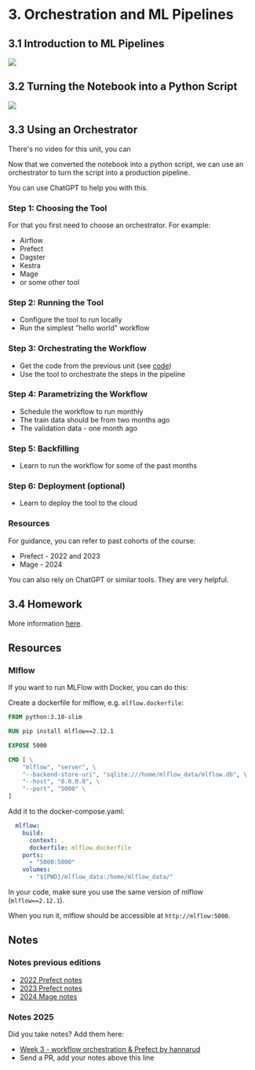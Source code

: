 # 3. Orchestration and ML Pipelines

## 3.1 Introduction to ML Pipelines

<a href="https://www.youtube.com/watch?v=uAR4BhVCNbI&list=PL3MmuxUbc_hIUISrluw_A7wDSmfOhErJK">
  <img src="https://markdown-videos-api.jorgenkh.no/youtube/uAR4BhVCNbI">
</a>

## 3.2 Turning the Notebook into a Python Script

<a href="https://www.youtube.com/watch?v=3_Uu0rInxWI&list=PL3MmuxUbc_hIUISrluw_A7wDSmfOhErJK">
  <img src="https://markdown-videos-api.jorgenkh.no/youtube/3_Uu0rInxWI">
</a>

## 3.3 Using an Orchestrator

There's no video for this unit, you can 

Now that we converted the notebook into a python script, we 
can use an orchestrator to turn the script into a production
pipeline.

You can use ChatGPT to help you with this.

### Step 1: Choosing the Tool

For that you first need to choose an orchestrator. For example:

- Airflow
- Prefect
- Dagster
- Kestra
- Mage
- or some other tool

### Step 2: Running the Tool

* Configure the tool to run locally 
* Run the simplest "hello world" workflow 

### Step 3: Orchestrating the Workflow

* Get the code from the previous unit (see [code](code/))
* Use the tool to orchestrate the steps in the pipeline

### Step 4: Parametrizing the Workflow

* Schedule the workflow to run monthly
* The train data should be from two months ago
* The validation data - one month ago

### Step 5: Backfilling

* Learn to run the workflow for some of the past months

### Step 6: Deployment (optional)

* Learn to deploy the tool to the cloud 

### Resources 

For guidance, you can refer to past cohorts of the course:

- Prefect - 2022 and 2023
- Mage - 2024

You can also rely on ChatGPT or similar tools. They are very helpful.

## 3.4 Homework

More information [here](../cohorts/2025/03-orchestration/homework.md).


## Resources

### Mlflow

If you want to run MLFlow with Docker, you can do this:

Create a dockerfile for mlflow, e.g. `mlflow.dockerfile`:

```dockerfile
FROM python:3.10-slim

RUN pip install mlflow==2.12.1

EXPOSE 5000

CMD [ \
    "mlflow", "server", \
    "--backend-store-uri", "sqlite:///home/mlflow_data/mlflow.db", \
    "--host", "0.0.0.0", \
    "--port", "5000" \
]
```

Add it to the docker-compose.yaml:

```yaml
  mlflow:
    build:
      context: .
      dockerfile: mlflow.dockerfile
    ports:
      - "5000:5000"
    volumes:
      - "${PWD}/mlflow_data:/home/mlflow_data/"
```

In your code, make sure you use the same version of mlflow (`mlflow==2.12.1`).

When you run it, mlflow should be accessible at `http://mlflow:5000`.

## Notes

### Notes previous editions

- [2022 Prefect notes](../cohorts/2022/03-orchestration/README.md)
- [2023 Prefect notes](../cohorts/2023/03-orchestration/prefect/README.md)
- [2024 Mage notes](../cohorts/2024/03-orchestration/README.md)

### Notes 2025

Did you take notes? Add them here:

* [Week 3 - workflow orchestration & Prefect by hannarud](https://github.com/hannarud/mlops-zoomcamp-2025/blob/main/week3_notes.md)
* Send a PR, add your notes above this line